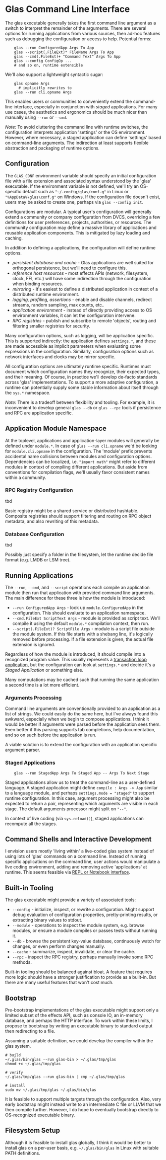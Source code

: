 # Glas Command Line Interface

The glas executable generally takes the first command line argument as a switch to interpret the remainder of the arguments. There are several options for running applications from various sources, then ad-hoc features such as debugging the configuration or access to help. Potential forms:

        glas --run ConfiguredApp Args To App
        glas --script(.FileExt)* FileName Args To App
        glas --cmd(.FileExt)+ "Command Text" Args To App 
        glas --config ConfigOp ...
        # and so on, runtime extensible

We'll also support a lightweight syntactic sugar:

        glas opname Args
          # implicitly rewrites to
        glas --run cli.opname Args

This enables users or communities to conveniently extend the command-line interface, especially in conjunction with *staged* applications. For many use cases, the aesthetics and ergonomics should be much nicer than manually using `--run` or `--cmd`. 

*Note:* To avoid cluttering the command line with runtime switches, the configuration interprets application 'settings' or the OS environment. However, where necessary, a staged application can define 'settings' based on command-line arguments. The indirection at least supports flexible abstraction and packaging of runtime options.

## Configuration

The `GLAS_CONF` environment variable should specify an initial configuration file with a file extension and associated syntax understood by the 'glas' executable. If the environment variable is not defined, we'll try an OS-specific default such as `"~/.config/glas/conf.g"` in Linux or `"%AppData%\glas\conf.g"` on Windows. If the configuration file doesn't exist, users may be asked to create one, perhaps via `glas --config init`.

Configurations are modular. A typical user's configuration will generally extend a community or company configuration from DVCS, overriding a few definitions for user preferences, projects, authorities, or resources. The community configuration may define a massive library of applications and reusable application components. This is mitigated by lazy loading and caching.

In addition to defining a applications, the configuration will define runtime options. 

* *persistent database and cache* - Glas applications are well suited for orthogonal persistence, but we'll need to configure this.
* *reference host resources* - most effects APIs (network, filesystem, clock, FFI, etc.) will have some indirection through the configuration when binding resources. 
* *mirroring* - it's easiest to define a distributed application in context of a distributed runtime environment.
* *logging, profiling, assertions* - enable and disable channels, redirect streams, random sampling, max counts, etc.. 
* *application environment* - instead of directly providing access to OS environment variables, it can let the configuration intervene.
* *RPC registries* - publish and subscribe to remote 'objects', routing and filtering smaller registries for security.

Many configuration options, such as logging, will be application specific. This is supported indirectly: the application defines `settings.*`, and these are made accessible as implicit parameters when evaluating some expressions in the configuration. Similarly, configuration options such as network interfaces and clocks may be mirror specific.

All configuration options are ultimately runtime specific. Runtimes must document which configuration names they recognize, their expected types, and their meaning. Of course, in practice we'll develop de-facto standards across 'glas' implementations. To support a more adaptive configuration, a runtime can potentially supply some stable information about itself through the `sys.*` namespace. 

*Note:* There is a tradeoff between flexibility and tooling. For example, it is inconvenient to develop general `glas --db` or `glas --rpc` tools if persistence and RPC are application specific.

## Application Module Namespace

At the toplevel, applications and application-layer modules will generally be defined under `module.*`. In case of `glas --run cli.opname` we'd be looking for `module.cli.opname` in the configuration. The 'module' prefix prevents accidental name collisions between modules and configuration options. Dependencies can be localized, i.e. `"import math"` might refer to different modules in context of compiling different applications. But aside from conventions for compilation flags, we'll usually favor consistent names within a community.

### RPC Registry Configuration

tbd

Basic registry might be a shared service or distributed hashtable. Composite registries should support filtering and routing on RPC object metadata, and also rewriting of this metadata.

### Database Configuration

tbd

Possibly just specify a folder in the filesystem, let the runtime decide file format (e.g. LMDB or LSM tree).

## Running Applications

The `--run`, `--cmd`, and `--script` operations each compile an application module then run that application with provided command line arguments. The main difference for these three is how the module is introduced:

* `--run ConfiguredApp Args` - look up `module.ConfiguredApp` in the configuration. This should evaluate to an application namespace.
* `--cmd.FileExt ScriptText Args` - module is provided as script text. We'll compile it using the default `module.*` compilation context, then run. 
* `--script(.FileExt)? ScriptFile Args` - module is a script file outside the module system. If this file starts with a shebang line, it's logically removed before processing. If a file extension is given, the actual file extension is ignored.

Regardless of how the module is introduced, it should compile into a recognized program value. This usually represents a [transaction loop application](GlasApps.md), but the configuration can look at `settings.*` and decide it's a *Staged Application* or something else.

Many computations may be cached such that running the same application a second time is a lot more efficient.

### Arguments Processing 

Command line arguments are conventionally provided to an application as a list of strings. We could easily do the same here, but I've always found this awkward, especially when we begin to compose applications. I think it would be better if arguments were parsed before the application sees them. Even better if this parsing supports tab completions, help documentation, and so on such before the application is run.

A viable solution is to extend the configuration with an application specific argument parser.

### Staged Applications

        glas --run StagedApp Args To Staged App -- Args To Next Stage

Staged applications allow us to treat the command-line as a user-defined language. A staged application might define `compile : Args -> App` similar to a language module, and perhaps `settings.mode = "staged"` to support runtime configuration. In this case, argument processing might also be expected to return a pair, representing which arguments are visible in each stage. The default arguments processor might split on `"--"`.

In context of live coding (via `sys.reload()`), staged applications can recompute all the stages. 

## Command Shells and Interactive Development

I envision users mostly 'living within' a live-coded glas system instead of using lots of 'glas' commands on a command line. Instead of running specific applications on the command line, user actions would manipulate a live coding environment, adding and removing active 'applications' at runtime. This seems feasible via [REPL or Notebook interface](GlasNotebooks.md). 

## Built-in Tooling

The glas executable might provide a variety of associated tools:

* `--config` - initialize, inspect, or rewrite a configuration. Might support debug evaluation of configuration properties, pretty-printing results, or extracting binary values to stdout.
* `--module` - operations to inspect the module system, e.g. browse modules, or ensure a module compiles or passes tests without running it.
* `--db` - browse the persistent key-value database, continuously watch for changes, or even perform changes manually.
* `--cache` - summarize, inspect, invalidate, or clear the cache.
* `--rpc` - inspect the RPC registry, perhaps manually invoke some RPC methods.

Built-in tooling should be balanced against bloat. A feature that requires more logic should have a stronger justification to provide as a built-in. But there are many useful features that won't cost much.

## Bootstrap

Pre-bootstrap implementations of the glas executable might support only a limited subset of the effects API, such as console IO, an in-memory database, and perhaps the HTTP interface. To work within these limits, I propose to bootstrap by writing an executable binary to standard output then redirecting to a file. 

Assuming a suitable definition, we could develop the compiler within the glas system.

    # build
    ~/.glas/bin/glas --run glas-bin > ~/.glas/tmp/glas
    chmod +x ~/.glas/tmp/glas

    # verify
    ~/.glas/tmp/glas --run glas-bin | cmp ~/.glas/tmp/glas

    # install
    sudo mv ~/.glas/tmp/glas ~/.glas/bin/glas

It is feasible to support multiple targets through the configuration. Also, very early bootstrap might instead write to an intermediate C file or LLVM that we then compile further. However, I do hope to eventually bootstrap directly to OS-recognized executable binary.

## Filesystem Setup

Although it is feasible to install glas globally, I think it would be better to install glas on a per-user basis, e.g. `~/.glas/bin/glas` in Linux with suitable PATH definitions.

